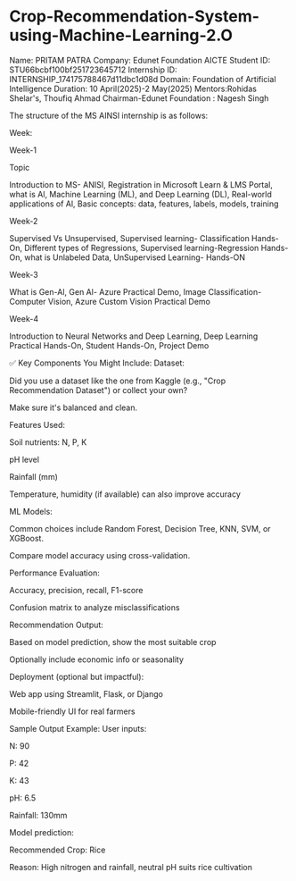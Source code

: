 # Crop-Recommendation-System-using-Machine-Learning-2.O
Name: PRITAM PATRA
Company: Edunet Foundation
AICTE Student ID: STU66bcbf100bf251723645712
Internship ID: INTERNSHIP_174175788467d11dbc1d08d
Domain: Foundation of Artificial Intelligence
Duration: 10 April(2025)-2 May(2025) 
Mentors:Rohidas Shelar's, Thoufiq Ahmad
Chairman-Edunet Foundation : Nagesh Singh


The structure of the MS AINSI internship is as follows:

Week:

Week-1

Topic

Introduction to MS- ANISI, Registration in Microsoft Learn & LMS Portal, what is Al, Machine Learning (ML), and Deep Learning (DL), Real-world applications of Al, Basic concepts: data, features, labels, models, training

Week-2

Supervised Vs Unsupervised, Supervised learning- Classification Hands-On, Different types of Regressions, Supervised learning-Regression Hands-On, what is Unlabeled Data, UnSupervised Learning- Hands-ON

Week-3

What is Gen-Al, Gen Al- Azure Practical Demo, Image Classification- Computer Vision, Azure Custom Vision Practical Demo

Week-4

Introduction to Neural Networks and Deep Learning, Deep Learning Practical Hands-On, Student Hands-On, Project Demo

✅ Key Components You Might Include:
Dataset:

Did you use a dataset like the one from Kaggle (e.g., "Crop Recommendation Dataset") or collect your own?

Make sure it's balanced and clean.

Features Used:

Soil nutrients: N, P, K

pH level

Rainfall (mm)

Temperature, humidity (if available) can also improve accuracy

ML Models:

Common choices include Random Forest, Decision Tree, KNN, SVM, or XGBoost.

Compare model accuracy using cross-validation.

Performance Evaluation:

Accuracy, precision, recall, F1-score

Confusion matrix to analyze misclassifications

Recommendation Output:

Based on model prediction, show the most suitable crop

Optionally include economic info or seasonality

Deployment (optional but impactful):

Web app using Streamlit, Flask, or Django

Mobile-friendly UI for real farmers

Sample Output Example:
User inputs:

N: 90

P: 42

K: 43

pH: 6.5

Rainfall: 130mm

Model prediction:

Recommended Crop: Rice

Reason: High nitrogen and rainfall, neutral pH suits rice cultivation
